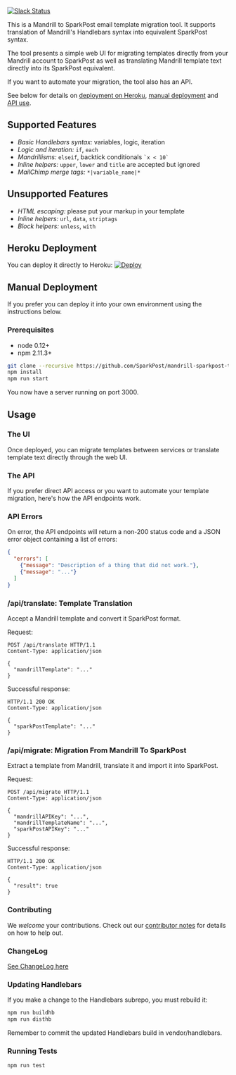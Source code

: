 [![Slack Status](http://slack.sparkpost.com/badge.svg)](http://slack.sparkpost.com)

This is a Mandrill to SparkPost email template migration tool.
It supports translation of Mandrill's Handlebars syntax into equivalent SparkPost syntax.

The tool presents a simple web UI for migrating templates directly from your Mandrill account to SparkPost as well as translating Mandrill template text directly into its SparkPost equivalent.

If you want to automate your migration, the tool also has an API.

See below for details on [deployment on Heroku](#heroku-deployment), [manual deployment](#manual-deployment) and [API use](#the-api).

## Supported Features

- *Basic Handlebars syntax:* variables, logic, iteration
- *Logic and iteration:* `if`, `each`
- *Mandrillisms:* `elseif`, backtick conditionals ``` `x < 10` ```
- *Inline helpers:* `upper`, `lower` and `title` are accepted but ignored
- *MailChimp merge tags:* `*|variable_name|*`

## Unsupported Features

- *HTML escaping:* please put your markup in your template
- *Inline helpers:* `url`, `data`, `striptags`
- *Block helpers:* `unless`, `with`

## Heroku Deployment

You can deploy it directly to Heroku: [![Deploy](https://www.herokucdn.com/deploy/button.svg)](https://heroku.com/deploy)

## Manual Deployment

If you prefer you can deploy it into your own environment using the instructions below.

### Prerequisites

 - node 0.12+
 - npm 2.11.3+

```bash
git clone --recursive https://github.com/SparkPost/mandrill-sparkpost-templates.git
npm install
npm run start
```

You now have a server running on port 3000.

## Usage

### The UI

Once deployed, you can migrate templates between services or translate template text directly
through the web UI.

### The API

If you prefer direct API access or you want to automate your template migration, here's how the API endpoints work.

### API Errors

On error, the API endpoints will return a non-200 status code and a JSON error object containing a list of errors:

```json
{
  "errors": [
    {"message": "Description of a thing that did not work."},
    {"message": "..."}
  ]
}
```

### /api/translate: Template Translation

Accept a Mandrill template and convert it SparkPost format.

Request:

```
POST /api/translate HTTP/1.1
Content-Type: application/json

{
  "mandrillTemplate": "..."
}
```

Successful response:

```
HTTP/1.1 200 OK
Content-Type: application/json

{
  "sparkPostTemplate": "..."
}
```

### /api/migrate: Migration From Mandrill To SparkPost

Extract a template from Mandrill, translate it and import it into SparkPost.

Request:

```
POST /api/migrate HTTP/1.1
Content-Type: application/json

{
  "mandrillAPIKey": "...",
  "mandrillTemplateName": "...",
  "sparkPostAPIKey": "..."
}
```

Successful response:

```
HTTP/1.1 200 OK
Content-Type: application/json

{
  "result": true
}
```

### Contributing

We *welcome* your contributions.  Check out our [contributor notes](CONTRIBUTING.md) for details on how to help out.

### ChangeLog

[See ChangeLog here](CHANGELOG.md)

### Updating Handlebars

If you make a change to the Handlebars subrepo, you must rebuild it:

```bash
npm run buildhb
npm run disthb
```

Remember to commit the updated Handlebars build in vendor/handlebars.

### Running Tests

```bash
npm run test
```
